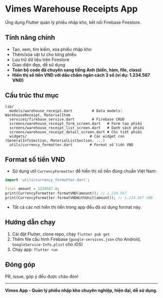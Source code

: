 # Vimes Warehouse Receipts App

Ứng dụng Flutter quản lý phiếu nhập kho, kết nối Firebase Firestore.

## Tính năng chính

- Tạo, xem, tìm kiếm, xóa phiếu nhập kho
- Thêm/xóa vật tư cho từng phiếu
- Lưu trữ dữ liệu trên Firestore
- Giao diện đẹp, dễ sử dụng
- **Toàn bộ code đã chuyển sang tiếng Anh (biến, hàm, file, class)**
- **Hiển thị số tiền VND với dấu chấm ngăn cách 3 số (ví dụ: 1.234.567 VNĐ)**

## Cấu trúc thư mục

```
lib/
  models/warehouse_receipt.dart         # Data models: WarehouseReceipt, MaterialItem
  services/firebase_service.dart        # Firebase CRUD
  screens/warehouse_receipt_form_screen.dart   # Form tạo phiếu
  screens/warehouse_receipt_list_screen.dart   # Danh sách phiếu
  screens/warehouse_receipt_detail_screen.dart # Chi tiết phiếu
  widgets/                             # Các widget con (GeneralInfoSection, MaterialListSection, ...)
  utils/currency_formatter.dart        # Format số tiền VND
```

## Format số tiền VND

- Sử dụng util `CurrencyFormatter` để hiển thị số tiền đúng chuẩn Việt Nam:

```dart
import 'utils/currency_formatter.dart';

final amount = 1234567.0;
print(CurrencyFormatter.formatVND(amount)); // 1.234.567
print(CurrencyFormatter.formatVNDWithUnit(amount)); // 1.234.567 VNĐ
```

- Tất cả các nơi hiển thị tiền trong app đều đã sử dụng format này.

## Hướng dẫn chạy

1. Cài đặt Flutter, clone repo, chạy `flutter pub get`
2. Thêm file cấu hình Firebase (`google-services.json` cho Android, `GoogleService-Info.plist` cho iOS)
3. Chạy app: `flutter run`

## Đóng góp

PR, issue, góp ý đều được chào đón!

---

**Vimes App - Quản lý phiếu nhập kho chuyên nghiệp, hiện đại, dễ sử dụng.**
